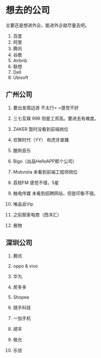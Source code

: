 # 想去的公司

主要还是想进外企。能进外企就尽量去吧。

1. 百度
2. 阿里
3. 腾讯
4. 谷歌
5. Airbnb
6. 联想
7. Dell
8. Ubisoft

## 广州公司

1. 要出发周边游
不太行= =感觉不好

2. 三七互娱
996 但是工资高。要进去有难度。

3. ZAKER
暂时没看到前端岗位

4. 欢聚时代（YY） 和虎牙直播

5. 酷狗音乐

6. Bigo（出品HelloAPP那个公司）

7. Mobvista
未看到前端工程师岗位

8. 荔枝FM
感觉不错，5星

9. 触电传媒
未看到招聘网站，但是印象不错。

10. 唯品会Vip

11. 之前那家电商（西洋汇）

12. 极物

## 深圳公司

1. 腾讯

2. oppo & vivo

3. 华为

4. 房多多

5. Shopee

6. 随手科技

7. 一加手机

8. 顺丰

9. 极光

10. 乐信